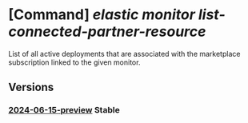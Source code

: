 # [Command] _elastic monitor list-connected-partner-resource_

List of all active deployments that are associated with the marketplace subscription linked to the given monitor.

## Versions

### [2024-06-15-preview](/Resources/mgmt-plane/L3N1YnNjcmlwdGlvbnMve30vcmVzb3VyY2Vncm91cHMve30vcHJvdmlkZXJzL21pY3Jvc29mdC5lbGFzdGljL21vbml0b3JzL3t9L2xpc3Rjb25uZWN0ZWRwYXJ0bmVycmVzb3VyY2Vz/2024-06-15-preview.xml) **Stable**

<!-- mgmt-plane /subscriptions/{}/resourcegroups/{}/providers/microsoft.elastic/monitors/{}/listconnectedpartnerresources 2024-06-15-preview -->
